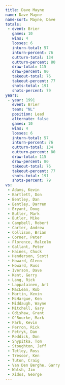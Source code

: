 ```yaml
---
title: Dave Mayne
name: Dave Mayne
name-sort: Mayne, Dave
totals:
 - event: Brier
   games: 10
   wins: 4
   losses: 6
   inturn-total: 57
   inturn-percent: 76
   outturn-total: 134
   outturn-percent: 80
   draw-total: 115
   draw-percent: 80
   takeout-total: 76
   takeout-percent: 77
   shots-total: 191
   shots-percent: 79
years:
 - year: 1991
   event: Brier
   team: "NL"
   position: Lead
   alternate: false
   games: 10
   wins: 4
   losses: 6
   inturn-total: 57
   inturn-percent: 76
   outturn-total: 134
   outturn-percent: 80
   draw-total: 115
   draw-percent: 80
   takeout-total: 76
   takeout-percent: 77
   shots-total: 191
   shots-percent: 79
vs:
 - Adams, Kevin
 - Bartlett, Don
 - Bentley, Dan
 - Bentley, Darren
 - Bryant, Doug
 - Butler, Mark
 - Butler, Mike
 - Campbell, Robert
 - Carter, Andrew
 - Collison, Brian
 - Corner, Peter
 - Florence, Malcolm
 - Gallant, Peter
 - Haines, Chuck
 - Henderson, Scott
 - Howard, Glenn
 - Howard, Russ
 - Iverson, Dave
 - Kent, Gerry
 - Lang, Rick
 - Lappalainen, Art
 - MacLean, Rob
 - Martin, Kevin
 - McHargue, Ken
 - Middaugh, Wayne
 - Mitchell, Gary
 - Odishaw, Grant
 - O'Rourke, Mark
 - Park, Kevin
 - Perron, Rick
 - Petryk, Dan
 - Reddick, Don
 - Shypitka, Tom
 - Stoughton, Jeff
 - Tetley, Ross
 - Tresoor, Ken
 - Tuton, Craig
 - Van Den Berghe, Garry
 - Walsh, Jim
 - Xidos, George
---
```

